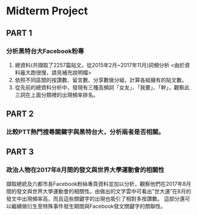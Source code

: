 # Midterm Project

## PART 1
### 分析黑特台大Facebook粉專
1) 總資料(共擷取了2257篇貼文，從2015年2月~2017年11月)詞頻分析  <由於資料龐大跑很慢，請見補充說明檔>
2) 依照不同區間的按讚數、留言數、分享數做分組，計算各組擁有的貼文數。
3) 從先前的總資料分析中，發現有三種高頻詞「女友」、「我要」、「幹」，觀察此三詞在上面分類裡的出現頻率排名。

## PART 2
### 比較PTT熱門搜尋關鍵字與黑特台大，分析兩者是否相關。

## PART 3
### 政治人物在2017年8月間的發文與世界大學運動會的相關性
擷取總統及六都市長Facebook粉絲專頁資料並加以分析，觀察他們在2017年8月間的發文與世界大學運動會的相關性。由做出的文字雲中可看出”世大運”在8月的發文中出現頻率高，而且這些關鍵字的出現也吸引了相對多按讚數。
這部分還可以繼續做衍生至特殊事件發生期間與Facebook發文關鍵字的關聯性。

